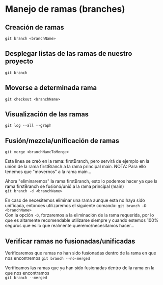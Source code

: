 # Manejo de ramas (branches)  

## Creación de ramas  
`git branch <branchName>`

## Desplegar listas de las ramas de nuestro proyecto  
`git branch`

## Moverse a determinada rama  
`git checkout <branchName>`

## Visualización de las ramas
`git log --all --graph`

## Fusión/mezcla/unificación de ramas  
`git merge <branchNameToMerge>`

Esta linea se creó en la rama: firstBranch, pero servirá de ejemplo en la unión de la rama firstBranch a la rama principal main. NOTA: Para ello tenemos que "movernos" a la rama main...  

Ahora "eliminaremos" la rama firstBranch, esto lo podemos hacer ya que la rama firstBranch se fusionó/unió a la rama principal (main)  
`git branch -d <branchName>`  

En caso de necesitemos eliminar una rama aunque esta no haya sido unificada, entonces utilizaremos el siguiente comando:
`git branch -D <branchName>`  
Con la opción `-D`, forzaremos a la eliminación de la rama requerida, por lo que es altamente recomendable utilizarse siempre y cuando estemos 100% seguros que es lo que realmente queremo/necesitamos hacer...

## Verificar ramas no fusionadas/unificadas  

Verificaremos que ramas no han sido fusionadas dentro de la rama en que nos encontremos
`git branch --no-merged`

Verificamos las ramas que ya han sido fusionadas dentro de la rama en la que nos encontramos  
`git branch --merged`